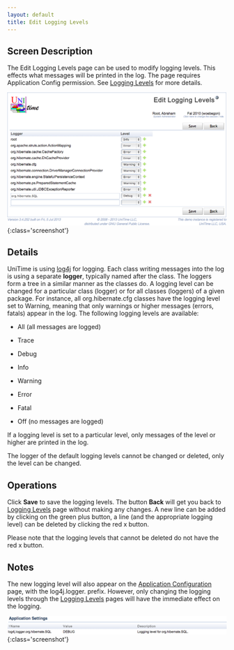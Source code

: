 ```yaml
---
layout: default
title: Edit Logging Levels
---
```



## Screen Description

The Edit Logging Levels page can be used to modify logging levels. This effects what messages will be printed in the log. The page requires Application Config permission. See [Logging Levels](logging-levels) for more details.

![Edit Logging Levels](images/edit-logging-levels-1.png){:class='screenshot'}

## Details

UniTime is using [log4j](http://logging.apache.org/log4j/1.2/) for logging. Each class writing messages into the log is using a separate **logger**, typically named after the class. The loggers form a tree in a similar manner as the classes do. A logging level can be changed for a particular class (logger) or for all classes (loggers) of a given package. For instance, all org.hibernate.cfg classes have the logging level set to Warning, meaning that only warnings or higher messages (errors, fatals) appear in the log. The following logging levels are available:

* All (all messages are logged)

* Trace

* Debug

* Info

* Warning

* Error

* Fatal

* Off (no messages are logged)

If a logging level is set to a particular level, only messages of the level or higher are printed in the log.

The logger of the default logging levels cannot be changed or deleted, only the level can be changed.

## Operations

Click **Save** to save the logging levels. The button **Back** will get you back to [Logging Levels](logging-levels) page without making any changes. A new line can be added by clicking on the green plus button, a line (and the appropriate logging level) can be deleted by clicking the red x button.

Please note that the logging levels that cannot be deleted do not have the red x button.

## Notes

The new logging level will also appear on the [Application Configuration](application-configuration) page, with the log4j.logger. prefix. However, only changing the logging levels through the [Logging Levels](logging-levels) pages will have the immediate effect on the logging.

![Edit Logging Levels](images/edit-logging-levels-2.png){:class='screenshot'}
